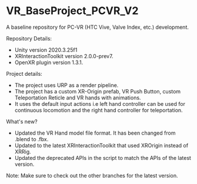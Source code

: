 # VR_BaseProject_PCVR_V2

A baseline repository for PC-VR (HTC Vive, Valve Index, etc.) development.


Repository Details:
- Unity version 2020.3.25f1
- XRInteractionToolkit version 2.0.0-prev7.
- OpenXR plugin version 1.3.1.


Project details:
- The project uses URP as a render pipeline.
- The project has a custom XR-Origin prefab, VR Push Button, custom Teleportation Reticle and VR hands with animations.
- It uses the default input actions i.e left hand controller can be used for continuous locomotion and the right hand controller for teleportation.

What's new?
- Updated the VR Hand model file format. It has been changed from .blend to .fbx.
- Updated to the latest XRInteractionToolkit that used XROrigin instead of XRRig.
- Updated the deprecated APIs in the script to match the APIs of the latest version.

Note: Make sure to check out the other branches for the latest version.
